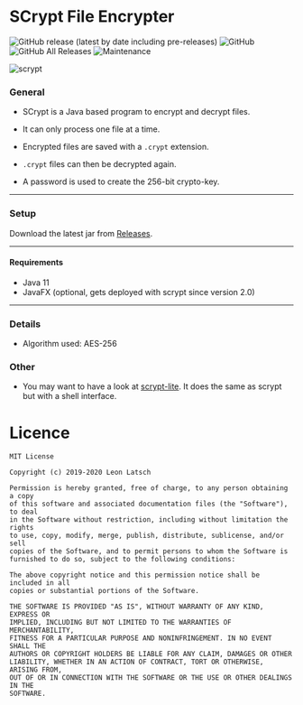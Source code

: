 # SCrypt File Encrypter

![GitHub release (latest by date including pre-releases)](https://img.shields.io/github/v/release/leonlatsch/scrypt?include_prereleases&label=version)
![GitHub](https://img.shields.io/github/license/leonlatsch/scrypt)
![GitHub All Releases](https://img.shields.io/github/downloads/leonlatsch/scrypt/total)
![Maintenance](https://img.shields.io/maintenance/yes/2020)

![scrypt](https://i.imgur.com/aMoB6z6.png)

### General

- SCrypt is a Java based program to encrypt and decrypt files.

- It can only process one file at a time.

- Encrypted files are saved with a `.crypt` extension.

- `.crypt` files can then be decrypted again.

- A password is used to create the 256-bit crypto-key.

----

### Setup

Download the latest jar from [Releases](https://github.com/leonlatsch/scrypt/releases).

----


#### Requirements

- Java 11
- JavaFX (optional, gets deployed with scrypt since version 2.0)

----

### Details

- Algorithm used: AES-256

### Other

- You may want to have a look at [scrypt-lite](https://github.com/leonlatsch/scrypt-lite). It does the same as scrypt but with a shell interface.

Licence
=======

    MIT License
    
    Copyright (c) 2019-2020 Leon Latsch
    
    Permission is hereby granted, free of charge, to any person obtaining a copy
    of this software and associated documentation files (the "Software"), to deal
    in the Software without restriction, including without limitation the rights
    to use, copy, modify, merge, publish, distribute, sublicense, and/or sell
    copies of the Software, and to permit persons to whom the Software is
    furnished to do so, subject to the following conditions:
    
    The above copyright notice and this permission notice shall be included in all
    copies or substantial portions of the Software.
    
    THE SOFTWARE IS PROVIDED "AS IS", WITHOUT WARRANTY OF ANY KIND, EXPRESS OR
    IMPLIED, INCLUDING BUT NOT LIMITED TO THE WARRANTIES OF MERCHANTABILITY,
    FITNESS FOR A PARTICULAR PURPOSE AND NONINFRINGEMENT. IN NO EVENT SHALL THE
    AUTHORS OR COPYRIGHT HOLDERS BE LIABLE FOR ANY CLAIM, DAMAGES OR OTHER
    LIABILITY, WHETHER IN AN ACTION OF CONTRACT, TORT OR OTHERWISE, ARISING FROM,
    OUT OF OR IN CONNECTION WITH THE SOFTWARE OR THE USE OR OTHER DEALINGS IN THE
    SOFTWARE.
